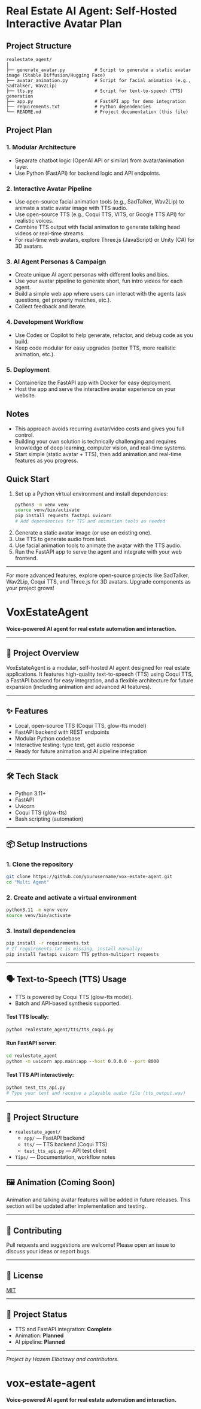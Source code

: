 # Real Estate AI Agent: Self-Hosted Interactive Avatar Plan

## Project Structure

```
realestate_agent/
│
├── generate_avatar.py           # Script to generate a static avatar image (Stable Diffusion/Hugging Face)
├── avatar_animation.py          # Script for facial animation (e.g., SadTalker, Wav2Lip)
├── tts.py                       # Script for text-to-speech (TTS) generation
├── app.py                       # FastAPI app for demo integration
├── requirements.txt             # Python dependencies
└── README.md                    # Project documentation (this file)
```

## Project Plan

### 1. Modular Architecture
- Separate chatbot logic (OpenAI API or similar) from avatar/animation layer.
- Use Python (FastAPI) for backend logic and API endpoints.

### 2. Interactive Avatar Pipeline
- Use open-source facial animation tools (e.g., SadTalker, Wav2Lip) to animate a static avatar image with TTS audio.
- Use open-source TTS (e.g., Coqui TTS, VITS, or Google TTS API) for realistic voices.
- Combine TTS output with facial animation to generate talking head videos or real-time streams.
- For real-time web avatars, explore Three.js (JavaScript) or Unity (C#) for 3D avatars.

### 3. AI Agent Personas & Campaign
- Create unique AI agent personas with different looks and bios.
- Use your avatar pipeline to generate short, fun intro videos for each agent.
- Build a simple web app where users can interact with the agents (ask questions, get property matches, etc.).
- Collect feedback and iterate.

### 4. Development Workflow
- Use Codex or Copilot to help generate, refactor, and debug code as you build.
- Keep code modular for easy upgrades (better TTS, more realistic animation, etc.).

### 5. Deployment
- Containerize the FastAPI app with Docker for easy deployment.
- Host the app and serve the interactive avatar experience on your website.

## Notes
- This approach avoids recurring avatar/video costs and gives you full control.
- Building your own solution is technically challenging and requires knowledge of deep learning, computer vision, and real-time systems.
- Start simple (static avatar + TTS), then add animation and real-time features as you progress.

## Quick Start
1. Set up a Python virtual environment and install dependencies:
   ```bash
   python3 -m venv venv
   source venv/bin/activate
   pip install requests fastapi uvicorn
   # Add dependencies for TTS and animation tools as needed
   ```
2. Generate a static avatar image (or use an existing one).
3. Use TTS to generate audio from text.
4. Use facial animation tools to animate the avatar with the TTS audio.
5. Run the FastAPI app to serve the agent and integrate with your web frontend.

---

For more advanced features, explore open-source projects like SadTalker, Wav2Lip, Coqui TTS, and Three.js for 3D avatars. Upgrade components as your project grows!




# VoxEstateAgent

**Voice-powered AI agent for real estate automation and interaction.**

---

## 🚀 Project Overview
VoxEstateAgent is a modular, self-hosted AI agent designed for real estate applications. It features high-quality text-to-speech (TTS) using Coqui TTS, a FastAPI backend for easy integration, and a flexible architecture for future expansion (including animation and advanced AI features).

---

## ✨ Features
- Local, open-source TTS (Coqui TTS, glow-tts model)
- FastAPI backend with REST endpoints
- Modular Python codebase
- Interactive testing: type text, get audio response
- Ready for future animation and AI pipeline integration

---

## 🛠️ Tech Stack
- Python 3.11+
- FastAPI
- Uvicorn
- Coqui TTS (glow-tts)
- Bash scripting (automation)

---

## 📦 Setup Instructions

### 1. Clone the repository
```bash
git clone https://github.com/yourusername/vox-estate-agent.git
cd "Multi Agent"
```

### 2. Create and activate a virtual environment
```bash
python3.11 -m venv venv
source venv/bin/activate
```

### 3. Install dependencies
```bash
pip install -r requirements.txt
# If requirements.txt is missing, install manually:
pip install fastapi uvicorn TTS python-multipart requests
```

---

## 🗣️ Text-to-Speech (TTS) Usage

- TTS is powered by Coqui TTS (glow-tts model).
- Batch and API-based synthesis supported.

#### Test TTS locally:
```bash
python realestate_agent/tts/tts_coqui.py
```

#### Run FastAPI server:
```bash
cd realestate_agent
python -m uvicorn app.main:app --host 0.0.0.0 --port 8000
```

#### Test TTS API interactively:
```bash
python test_tts_api.py
# Type your text and receive a playable audio file (tts_output.wav)
```

---

## 🧩 Project Structure

- `realestate_agent/`
  - `app/` — FastAPI backend
  - `tts/` — TTS backend (Coqui TTS)
  - `test_tts_api.py` — API test client
- `Tips/` — Documentation, workflow notes

---

## 🖼️ Animation (Coming Soon)
Animation and talking avatar features will be added in future releases. This section will be updated after implementation and testing.

---

## 🤝 Contributing
Pull requests and suggestions are welcome! Please open an issue to discuss your ideas or report bugs.

---

## 📄 License
[MIT](LICENSE)

---

## 📢 Project Status
- TTS and FastAPI integration: **Complete**
- Animation: **Planned**
- AI pipeline: **Planned**

---

*Project by Hazem Elbatawy and contributors.*

# vox-estate-agent
**Voice-powered AI agent for real estate automation and interaction.**
